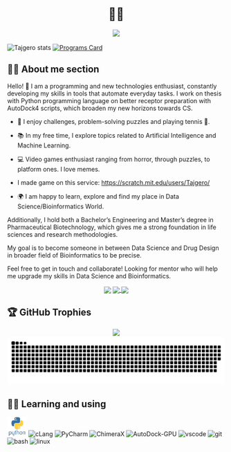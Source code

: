 # <div align="center">👋😸</div>

<p align="center">
  <img src="https://capsule-render.vercel.app/api?type=venom&height=250&color=gradient&text=Tajgero's%20Profile%20Page&reversal=false&fontAlign=50&animation=scaleIn&fontColor=f7a307&stroke=5b2580&strokeWidth=2&desc=M.Eng.%20Biotechnology&textBg=false&descAlignY=67&descAlign=69"/>
</p>

![Tajgero stats](https://github-readme-stats.vercel.app/api?username=Tajgero&show_icons=true&theme=gruvbox&rank_icon=github&custom_title=Tajgero's%20stats)
[![Programs Card](https://github-readme-stats.vercel.app/api/pin/?username=Tajgero&repo=ideal-pancake&theme=apprentice)](https://github.com/Tajgero/ideal-pancake)

<!--
<a href="https://github.com/Tajgero">
  <img height=200 align="center" src="https://github-readme-stats.vercel.app/api?username=Tajgero&show_icons=true&theme=gruvbox" />
</a>
<a href="https://github.com/Tajgero/ideal-pancake">
  <img height=150 align="center" src="https://github-readme-stats.vercel.app/api/pin/?username=Tajgero&repo=ideal-pancake&theme=apprentice" />
</a>
-->

## 🐅🧪 About me section

Hello! 👋
I am a programming and new technologies enthusiast, constantly developing my skills in tools that automate everyday tasks. I work on thesis with Python programming language on better receptor preparation with AutoDock4 scripts, which broaden my new horizons towards CS.

* 🚀 I enjoy challenges, problem-solving puzzles and playing tennis 🎾.

* 📚 In my free time, I explore topics related to Artificial Intelligence and Machine Learning.

* 💻 Video games enthusiast ranging from horror, through puzzles, to platform ones. I love memes.
* I made game on this service: https://scratch.mit.edu/users/Tajgero/

* 🌍 I am happy to learn, explore and find my place in Data Science/Bioinformatics World.

Additionally, I hold both a Bachelor’s Engineering and Master’s degree in Pharmaceutical Biotechnology, which gives me a strong foundation in life sciences and research methodologies.

My goal is to become someone in between Data Science and Drug Design in broader field of Bioinformatics to be precise.

Feel free to get in touch and collaborate!
Looking for mentor who will help me upgrade my skills in Data Science and Bioinformatics.

<div align="center">
  <img align="center" height="200" src="https://media.tenor.com/h2sPi9_QwZwAAAAi/cat-eating-chips.gif"/>
  
  <a href="https://www.linkedin.com/in/janlatt/">
    <img align="center" height="100" src="https://user-images.githubusercontent.com/46517096/166973395-19676cd8-f8ec-4abf-83ff-da8243505b82.png"/>
  </a>
  
  <img align="center" height="200" src="https://media.tenor.com/h2sPi9_QwZwAAAAi/cat-eating-chips.gif"/>
</div>

## 🏆 GitHub Trophies
<div align="center">
  <img src="https://github-profile-trophy.vercel.app/?username=Tajgero&theme=radical&no-frame=false&no-bg=true&margin-w=4"/>
</div>

<div align="center">
  <img src="https://github.com/Tajgero/Tajgero/blob/output/github-snake-dark.svg"/>
</div>

## 🦾🧠 Learning and using

<p align="left">
  
<img src="https://raw.githubusercontent.com/devicons/devicon/master/icons/python/python-original-wordmark.svg" alt="python" width="45" height="45"/>
<img src="https://cdn.jsdelivr.net/gh/devicons/devicon/icons/c/c-original.svg" alt="cLang" width="45" height="45"/>
<img src="https://cdn.jsdelivr.net/gh/devicons/devicon/icons/pycharm/pycharm-original.svg" alt="PyCharm" width="45" height="45"/>
<img src="https://www.cgl.ucsf.edu/chimerax/docs/devel/_static/ChimeraX-icon.svg" alt="ChimeraX" width="45" height="45"/>
<img src="https://raw.githubusercontent.com/ccsb-scripps/AutoDock-GPU/refs/heads/develop/logo.png" alt="AutoDock-GPU" width="45" height="45"/>
<img src="https://cdn.jsdelivr.net/gh/devicons/devicon/icons/vscode/vscode-original.svg" alt="vscode" width="45" height="45"/>
<img src="https://cdn.jsdelivr.net/gh/devicons/devicon/icons/git/git-original.svg" alt="git" width="45" height="45"/>
<img src="https://cdn.jsdelivr.net/gh/devicons/devicon/icons/bash/bash-original.svg" alt="bash" width="45" height="45"/>
<img src="https://cdn.jsdelivr.net/gh/devicons/devicon/icons/linux/linux-original.svg" alt="linux" width="45" height="45"/>       

</p>

<!--
**Tajgero/Tajgero** is a ✨ _special_ ✨ repository because its `README.md` (this file) appears on your GitHub profile.

Here are some ideas to get you started:

- 🔭 I’m currently working on ...
- 🌱 I’m currently learning ...
- 👯 I’m looking to collaborate on ...
- 🤔 I’m looking for help with ...
- 💬 Ask me about ...
- 📫 How to reach me: ...
- 😄 Pronouns: ...
- ⚡ Fun fact: ...
-->
